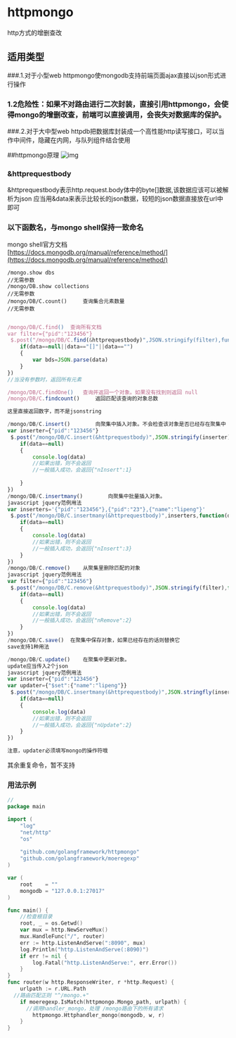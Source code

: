 # httpmongo
http方式的增删查改

## 适用类型
###.1.对于小型web
httpmongo使mongodb支持前端页面ajax直接以json形式进行操作

### 1.2危险性：如果不对路由进行二次封装，直接引用httpmongo，会使得mongo的增删改查，前端可以直接调用，会丧失对数据库的保护。
###.2.对于大中型web
httpdb把数据库封装成一个高性能http读写接口，可以当作中间件，隐藏在内网，与队列组件结合使用

##httpmongo原理
![img](/exampleimg/httpmongo.png)
### &httprequestbody
&httprequestbody表示http.request.body体中的byte[]数据,该数据应该可以被解析为json
应当用&data来表示比较长的json数据，较短的json数据直接放在url中即可

### 以下函数名，与mongo shell保持一致命名

mongo shell官方文档
[https://docs.mongodb.org/manual/reference/method/](https://docs.mongodb.org/manual/reference/method/)
``` shell
/mongo.show dbs	
//无需参数
/mongo/DB.show collections
//无需参数
/mongo/DB/C.count() 	查询集合元素数量
//无需参数
```
``` javascript

/mongo/DB/C.find() 	查询所有文档
var filter={"pid":"123456"}
 $.post("/mongo/DB/C.find(&httprequestbody)",JSON.stringify(filter),function(data,status){
    if(data==null||data=="[]"||data=="")
    {
    	var bds=JSON.parse(data)
    }
})
//当没有参数时，返回所有元素

/mongo/DB/C.findOne()	查询并返回一个对象。如果没有找到则返回 null
/mongo/DB/C.findcount() 	返回匹配该查询的对象总数

这里直接返回数字，而不是jsonstring

/mongo/DB/C.insert()		向聚集中插入对象。不会检查该对象是否已经存在聚集中
var inserter={"pid":"123456"}
 $.post("/mongo/DB/C.insert(&httprequestbody)",JSON.stringify(inserter),function(data,status){
    if(data==null)
    {
    	console.log(data)
    	//如果出错，则不会返回
    	//一般插入成功，会返回{"nInsert":1}
    	
    }
})
/mongo/DB/C.insertmany()		向聚集中批量插入对象。
javascript jquery范例用法
var inserters='{"pid":"123456"},{"pid":"23"},{"name":"lipeng"}'
 $.post("/mongo/DB/C.insertmany(&httprequestbody)",inserters,function(data,status){
    if(data==null)
    {
    	console.log(data)
    	//如果出错，则不会返回
    	//一般插入成功，会返回{"nInsert":3}
    }
})
/mongo/DB/C.remove()    从聚集里删除匹配的对象
javascript jquery范例用法
var filter={"pid":"123456"}
 $.post("/mongo/DB/C.remove(&httprequestbody)",JSON.stringify(filter),function(data,status){
    if(data==null)
    {
    	console.log(data)
    	//如果出错，则不会返回
    	//一般插入成功，会返回{"nRemove":2}
    }
})
/mongo/DB/C.save()  在聚集中保存对象，如果已经存在的话则替换它
save支持1种用法

/mongo/DB/C.update()    在聚集中更新对象。
update应当传入2个json
javascript jquery范例用法
var inserter={"pid":"123456"}
var updater={"$set":{"name":"lipeng"}}
 $.post("/mongo/DB/C.insertmany(&httprequestbody)",JSON.stringfly(inserter)+','+JSON.string(updater),function(data,status){
    if(data==null)
    {
    	console.log(data)
    	//如果出错，则不会返回
    	//一般插入成功，会返回{"nUpdate":2}
    }
})

注意，updater必须填写mongo的操作符哦
```
其余重复命令，暂不支持

### 用法示例
``` go
//
package main

import (
	"log"
	"net/http"
	"os"
	
	"github.com/golangframework/httpmongo"
	"github.com/golangframework/moeregexp"
)

var (
	root    = ""
	mongodb = "127.0.0.1:27017"
)

func main() {
	//检查根目录
	root, _ = os.Getwd()
	var mux = http.NewServeMux()
	mux.HandleFunc("/", router)
	err := http.ListenAndServe(":8090", mux)
	log.Println("http.ListenAndServe(:8090)")
	if err != nil {
		log.Fatal("http.ListenAndServe:", err.Error())
	}
}
func router(w http.ResponseWriter, r *http.Request) {
	urlpath := r.URL.Path
  //路由匹配正则 "^/mongo.+"
	if moeregexp.IsMatch(httpmongo.Mongo_path, urlpath) {
	  //调用handler_mongo，处理 /mongo路由下的所有请求
		httpmongo.Httphandler_mongo(mongodb, w, r)
	}
}

```
